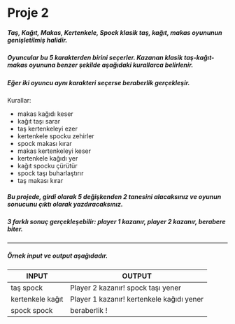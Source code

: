 # Proje 2

##### Taş, Kağıt, Makas, Kertenkele, Spock klasik taş, kağıt, makas oyununun genişletilmiş halidir.
##### Oyuncular bu 5 karakterden birini seçerler. Kazanan klasik taş-kağıt-makas oyununa benzer şekilde aşağıdaki kurallarca belirlenir.
##### Eğer iki oyuncu aynı karakteri seçerse beraberlik gerçekleşir.

Kurallar:<br>
- makas kağıdı keser
- kağıt taşı sarar
- taş kertenkeleyi ezer
- kertenkele spocku zehirler
- spock makası kırar
- makas kertenkeleyi keser
- kertenkele kağıdı yer
- kağıt spocku çürütür
- spock taşı buharlaştırır
- taş makası kırar

##### Bu projede, girdi olarak 5 değişkenden 2 tanesini alacaksınız ve oyunun sonucunu çıktı olarak yazdıracaksınız.
##### 3 farklı sonuç gerçekleşebilir: player 1 kazanır, player 2 kazanır, berabere biter. 
__________________________________________________
##### Örnek input ve output aşağıdadır.

| INPUT  | OUTPUT |
| ------ | ------ |
| taş spock | Player 2 kazanır! spock taşı yener|
| kertenkele kağıt | Player 1 kazanır! kertenkele kağıdı yener|
| spock spock |  beraberlik ! |